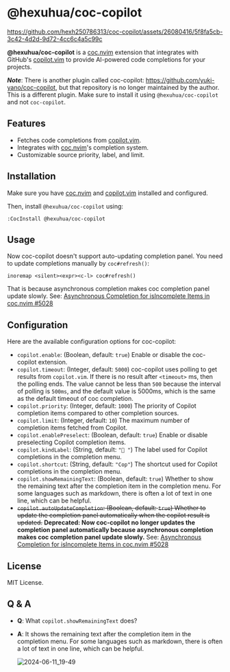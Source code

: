 # @hexuhua/coc-copilot

https://github.com/hexh250786313/coc-copilot/assets/26080416/5f8fa5cb-3c42-4d2d-9d72-4cc6c4a5c99c

**@hexuhua/coc-copilot** is a [coc.nvim](https://github.com/neoclide/coc.nvim) extension that integrates with GitHub's [copilot.vim](https://github.com/github/copilot.vim) to provide AI-powered code completions for your projects.

**_Note_**: There is another plugin called coc-copilot: https://github.com/yuki-yano/coc-copilot, but that repository is no longer maintained by the author. This is a different plugin. Make sure to install it using `@hexuhua/coc-copilot` and not `coc-copilot`.

## Features

- Fetches code completions from [copilot.vim](https://github.com/github/copilot.vim).
- Integrates with [coc.nvim](https://github.com/neoclide/coc.nvim)'s completion system.
- Customizable source priority, label, and limit.

## Installation

Make sure you have [coc.nvim](https://github.com/neoclide/coc.nvim) and [copilot.vim](https://github.com/github/copilot.vim) installed and configured.

Then, install `@hexuhua/coc-copilot` using:

```
:CocInstall @hexuhua/coc-copilot
```

## Usage

Now coc-copilot doesn't support auto-updating completion panel. You need to update completions manually by `coc#refresh()`:

```vim
inoremap <silent><expr><c-l> coc#refresh()
```

That is because asynchronous completion makes coc completion panel update slowly. See: [Asynchronous Completion for isIncomplete Items in coc.nvim #5028](https://github.com/neoclide/coc.nvim/issues/5028)

## Configuration

Here are the available configuration options for coc-copilot:

- `copilot.enable`: (Boolean, default: `true`) Enable or disable the coc-copilot extension.
- `copilot.timeout`: (Integer, default: `5000`) coc-copilot uses polling to get results from `copilot.vim`. If there is no result after `<timeout>` ms, then the polling ends. The value cannot be less than `500` because the interval of polling is `500ms`, and the default value is 5000ms, which is the same as the default timeout of coc completion.
- `copilot.priority`: (Integer, default: `1000`) The priority of Copilot completion items compared to other completion sources.
- `copilot.limit`: (Integer, default: `10`) The maximum number of completion items fetched from Copilot.
- `copilot.enablePreselect`: (Boolean, default: `true`) Enable or disable preselecting Copilot completion items.
- `copilot.kindLabel`: (String, default: `" "`) The label used for Copilot completions in the completion menu.
- `copilot.shortcut`: (String, default: `"Cop"`) The shortcut used for Copilot completions in the completion menu.
- `copilot.showRemainingText`: (Boolean, default: `true`) Whether to show the remaining text after the completion item in the completion menu. For some languages such as markdown, there is often a lot of text in one line, which can be helpful.
- ~~`copilot.autoUpdateCompletion`: (Boolean, default: `true`) Whether to update the completion panel automatically when the copilot result is updated.~~ **Deprecated: Now coc-copilot no longer updates the completion panel automatically because asynchronous completion makes coc completion panel update slowly.** See: [Asynchronous Completion for isIncomplete Items in coc.nvim #5028](https://github.com/neoclide/coc.nvim/issues/5028)

## License

MIT License.

## Q & A

- **Q**: What `copilot.showRemainingText` does?

- **A**: It shows the remaining text after the completion item in the completion menu. For some languages such as markdown, there is often a lot of text in one line, which can be helpful.

  ![2024-06-11_19-49](https://github.com/hexh250786313/coc-copilot/assets/26080416/628a50d9-eef0-4bfe-939d-e7d94d2d7d56)
